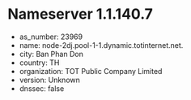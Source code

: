 # Nameserver 1.1.140.7

* as_number: 23969
* name: node-2dj.pool-1-1.dynamic.totinternet.net.
* city: Ban Phan Don
* country: TH
* organization: TOT Public Company Limited
* version: Unknown
* dnssec: false
